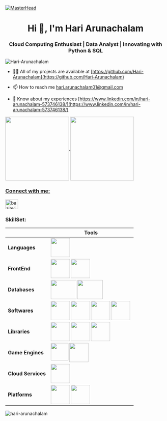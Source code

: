 [![MasterHead](https://64.media.tumblr.com/54805606e41234da265775f4ee8631ef/41d4a35f37c5abf1-f6/s1280x1920/c86995ddee2840dabfff99995367a58ed1382687.gif)](https://rishavchanda.io)
<h1 align="center">Hi 👋, I'm Hari Arunachalam</h1>
<h3 align="center">Cloud Computing Enthusiast | Data Analyst | Innovating with Python & SQL</h3>

<p align="left"> <img src="https://komarev.com/ghpvc/?username=Hari-arunachalam&label=Profile%20views&color=0e75b6&style=flat" alt="Hari-Arunachalam" /> </p>

- 👨‍💻 All of my projects are available at [https://github.com/Hari-Arunachalam](https://github.com/Hari-Arunachalam)

- 📫 How to reach me hari.arunachalam01@gmail.com

- 📄 Know about my experiences [https://www.linkedin.com/in/hari-arunachalam-573746138/](https://www.linkedin.com/in/hari-arunachalam-573746138/)

<p align="left"><a href="https://www.credly.com/badges/4bf93c8b-d54f-4e2e-81f3-8f15fe095da3/public_url"><img align="center" src="https://images.credly.com/images/0e284c3f-5164-4b21-8660-0d84737941bc/image.png" height="200px" width="200px" /> <a href="https://www.credly.com/badges/0ff5101c-cd1b-4de2-a501-e4f09334f286/linked_in_profile"><img align="center" src="https://images.credly.com/images/00634f82-b07f-4bbd-a6bb-53de397fc3a6/image.png" height="200px" width="200px" />
</p>

### Connect with me:

<p align="left"> <a href="https://www.linkedin.com/in/hari-arunachalam-573746138/" target="blank"> <img align="center" src="https://raw.githubusercontent.com/rahuldkjain/github-profile-readme-generator/master/src/images/icons/Social/linked-in-alt.svg" alt="baalavignesh" height="30" width="40" /> </a> 

### SkillSet:

|  | **Tools** |
| --- | --- |
| **Languages** | </a><a href="https://www.python.org/"><img align="left" src="https://upload.wikimedia.org/wikipedia/commons/c/c3/Python-logo-notext.svg" height="60px" width="60px" />
| **FrontEnd** | <a href="https://en.wikipedia.org/wiki/HTML"><img align="left" src="https://e7.pngegg.com/pngimages/913/851/png-clipart-responsive-web-design-html-world-wide-web-consortium-world-wide-web-angle-text.png" height="60px" width="60px" /></a><a href="https://en.wikipedia.org/wiki/CSS"><img align="left" src="https://banner2.cleanpng.com/20180421/vdq/avee3ca8b.webp" height="60px" width="60px" /></a> |
| **Databases** | </a><a href="https://www.mysql.com/"><img align="left" src="https://banner2.cleanpng.com/20181204/qav/kisspng-mysql-database-insert-table-mysql-png-logos-free-download-1713914010603.webp" height="60px" width="80px" /></a><a href="https://en.wikipedia.org/wiki/Microsoft_SQL_Server"><img align="left" src="https://banner2.cleanpng.com/20180615/t/aa788wwde.webp" height="60px" width="80px" /></a> |
| **Softwares** | <a href="https://en.wikipedia.org/wiki/Figma"><img align="left" src="https://icon2.cleanpng.com/20180427/dzw/avt7yfqhm.webp" height="60px" width="60px" /></a><a href="https://en.wikipedia.org/wiki/Adobe_Photoshop"><img align="left" src="https://upload.wikimedia.org/wikipedia/commons/thumb/a/af/Adobe_Photoshop_CC_icon.svg/1024px-Adobe_Photoshop_CC_icon.svg.png" height="60px" width="60px" /></a><a href="https://en.wikipedia.org/wiki/Adobe_Illustrator"><img align="left" src="https://upload.wikimedia.org/wikipedia/commons/thumb/f/fb/Adobe_Illustrator_CC_icon.svg/1920px-Adobe_Illustrator_CC_icon.svg.png" height="60px" width="60px" /></a><a href="https://en.wikipedia.org/wiki/Blender_(software)"><img align="left" src="https://upload.wikimedia.org/wikipedia/commons/thumb/0/0c/Blender_logo_no_text.svg/2503px-Blender_logo_no_text.svg.png" height="60px" width="60px" /></a> |
| **Libraries** | <a href="https://en.wikipedia.org/wiki/Pandas_(software)"><img align="left" src="https://pandas.pydata.org//static/img/favicon_white.ico" height="60px" width="60px" /></a><a href="https://en.wikipedia.org/wiki/OpenCV"><img align="left" src="https://banner2.cleanpng.com/20180603/bch/avoqgvzhz.webp" height="60px" width="60px" /></a><a href="https://en.wikipedia.org/wiki/Scikit-learn"><img align="left" src="https://banner2.cleanpng.com/20180805/kff/764f83747df6e1ceaffa9bd517ec0768.webp" height="60px" width="60px" /></a> |
| **Game Engines** | <a href="https://en.wikipedia.org/wiki/Unreal_Engine"><img align="left" src="https://icon2.cleanpng.com/20180612/jyf/aa86qpis4.webp" height="55px" width="55px" /></a><a href="https://en.wikipedia.org/wiki/Unity_(game_engine)"><img align="left" src="https://banner2.cleanpng.com/20181120/qaj/kisspng-unity-computer-icons-application-software-software-matteo-lonardo-1713920284724.webp" height="60px" width="60px" />|
| **Cloud Services** | <a href="https://aws.amazon.com/"><img align="left" src="https://banner2.cleanpng.com/20180817/eqe/5f57f9bfeb7fb5ccee9564fa00b5935f.webp" height="60px" width="60px" /></a> |
| **Platforms** | <a href="https://www.microsoft.com/en-in/windows"><img align="left" src="https://banner2.cleanpng.com/20180418/lqq/kisspng-white-day-a-labyrinth-named-school-windows-8-micr-window-5ad778407c00e4.1601874215240704645079.jpg" height="60px" width="60px" /></a><a href="https://www.linux.org/"><img align="left" src="https://banner2.cleanpng.com/20240217/ht/transparent-linux-logo-penguin-silhouette-in-x-shape-on-1710874722900.webp" height="60px" width="60px" /></a> |


<p><img align="center" src="https://github-readme-streak-stats.herokuapp.com/?user=hari-arunachalam&" alt="hari-arunachalam" /></p>


